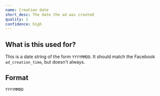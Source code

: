 ```yaml
---
name: Creation date
short_desc: The date the ad was created
quality: 1
confidence: high
---
```


## What is this used for?

This is a date string of the form `YYYYMMDD`. It should match the Facebook `ad_creation_time`, but
doesn't always.


## Format

`YYYYMMDD`
